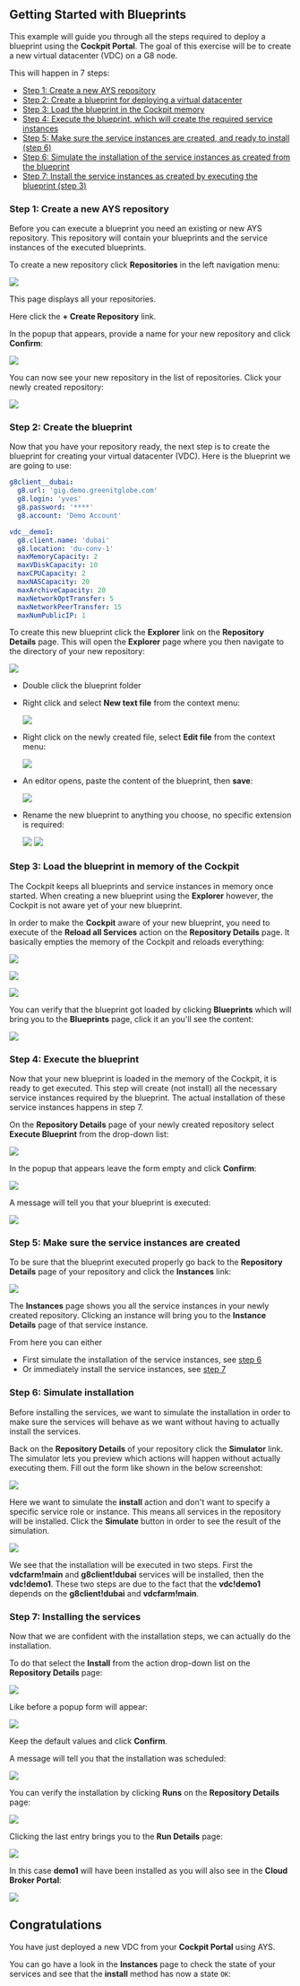 ## Getting Started with Blueprints

This example will guide you through all the steps required to deploy a blueprint using the **Cockpit Portal**. The goal of this exercise will be to create a new virtual datacenter (VDC) on a G8 node.

This will happen in 7 steps:

- [Step 1: Create a new AYS repository](#create-repo)
- [Step 2: Create a blueprint for deploying a virtual datacenter](#create-blueprint)
- [Step 3: Load the blueprint in the Cockpit memory](#load-blueprint)
- [Step 4: Execute the blueprint, which will create the required service instances](#execute-blueprint)
- [Step 5: Make sure the service instances are created, and ready to install (step 6)](#check-instances)
- [Step 6: Simulate the installation of the service instances as created from the blueprint](#simulate)
- [Step 7: Install the service instances as created by executing the blueprint (step 3)](#install-services)


<a id="create-repo"></a>
### Step 1: Create a new AYS repository

Before you can execute a blueprint you need an existing or new AYS repository. This repository will contain your blueprints and the service instances of the executed blueprints.

To create a new repository click **Repositories** in the left navigation menu:

![](repositories.png)

This page displays all your repositories.

Here click the **+ Create Repository** link.

In the popup that appears, provide a name for your new repository and click **Confirm**:

![](confirm-create-new-repository.png)

You can now see your new repository in the list of repositories. Click your newly created repository:

![](repository-demo1.png)


<a id="create-blueprint"></a>
### Step 2: Create the blueprint

Now that you have your repository ready, the next step is to create the blueprint for creating your virtual datacenter (VDC). Here is the blueprint we are going to use:  

```yaml
g8client__dubai:
  g8.url: 'gig.demo.greenitglobe.com'
  g8.login: 'yves'
  g8.password: '****'
  g8.account: 'Demo Account'

vdc__demo1:
  g8.client.name: 'dubai'
  g8.location: 'du-conv-1'
  maxMemoryCapacity: 2
  maxVDiskCapacity: 10
  maxCPUCapacity: 2
  maxNASCapacity: 20
  maxArchiveCapacity: 20
  maxNetworkOptTransfer: 5
  maxNetworkPeerTransfer: 15
  maxNumPublicIP: 1
```

To create this new blueprint click the **Explorer** link on the **Repository Details** page. This will open the **Explorer** page where you then navigate to the directory of your new repository:

![](explorer.png)

- Double click the blueprint folder
- Right click and select **New text file** from the context menu:

  ![](new-text-file.png)

- Right click on the newly created file, select **Edit file** from the context menu:

  ![](edit-file.png)

- An editor opens, paste the content of the blueprint, then **save**:

  ![](edit-blueprint.png)

- Rename the new blueprint to anything you choose, no specific extension is required:

  ![](rename-blueprint.png)
  ![](renamed-blueprint.png)


<a id="load-blueprint"></a>
### Step 3: Load the blueprint in memory of the Cockpit

The Cockpit keeps all blueprints and service instances in memory once started. When creating a new blueprint using the **Explorer** however, the Cockpit is not aware yet of your new blueprint.

In order to make the **Cockpit** aware of your new blueprint, you need to execute of the **Reload all Services** action on the **Repository Details** page. It basically empties the memory of the Cockpit and reloads everything:

![](reload-all-services.png)

![](confirm-reload.png)

![](services.reloaded.png)

You can verify that the blueprint got loaded by clicking **Blueprints** which will bring you to the **Blueprints** page, click it an you'll see the content:

![](blueprints.png)


<a id="execute-blueprint"></a>
### Step 4: Execute the blueprint

Now that your new blueprint is loaded in the memory of the Cockpit, it is ready to get executed. This step will create (not install) all the necessary service instances required by the blueprint. The actual installation of these service instances happens in step 7.

On the **Repository Details** page of your newly created repository select **Execute Blueprint** from the drop-down list:

![](execute-blueprint.png)

In the popup that appears leave the form empty and click **Confirm**:

![](confirm-execute-blueprint.png)

A message will tell you that your blueprint is executed:

![](blueprint-executed.png)


<a id="check-instances"></a>
### Step 5: Make sure the service instances are created

To be sure that the blueprint executed properly go back to the **Repository Details** page of your repository and click the **Instances** link:

![](instances.png)

The **Instances** page shows you all the service instances in your newly created repository. Clicking an instance will bring you to the **Instance Details** page of that service instance.

From here you can either
- First simulate the installation of the service instances, see [step 6](#simulate)
- Or immediately install the service instances, see [step 7](#install-services)


<a id="simulate"></a>
### Step 6: Simulate installation

Before installing the services, we want to simulate the installation in order to make sure the services will behave as we want without having to actually install the services.

Back on the **Repository Details** of your repository click the **Simulator** link. The simulator lets you preview which actions will happen without actually executing them. Fill out the form like shown in the below screenshot:

![](simulator-page.png)

Here we want to simulate the **install** action and don't want to specify a specific service role or instance. This means all services in the repository will be installed. Click the **Simulate** button in order to see the result of the simulation.

![](simulation-result.png)

We see that the installation will be executed in two steps. First the **vdcfarm!main** and **g8client!dubai** services will be installed, then the **vdc!demo1**. These two steps are due to the fact that the **vdc!demo1** depends on the **g8client!dubai** and **vdcfarm!main**.



<a id="install-services"></a>
### Step 7: Installing the services

Now that we are confident with the installation steps, we can actually do the installation.

To do that select the **Install** from the action drop-down list on the **Repository Details** page:

![](install-service.png)

Like before a popup form will appear:

![](confirm-install-service.png)

Keep the default values and click **Confirm**.

A message will tell you that the installation was scheduled:

![](install-service-scheduled.png)  

You can verify the installation by clicking **Runs** on the **Repository Details** page:

![](demo1-runs.png)

Clicking the last entry brings you to the **Run Details** page:

![](demo1-run.png)

In this case **demo1** will have been installed as you will also see in the **Cloud Broker Portal**:

![](demo1-created.png)


## Congratulations

You have just deployed a new VDC from your **Cockpit Portal** using AYS.

You can go have a look in the **Instances** page to check the state of your services and see that the **install** method has now a state `OK`:
